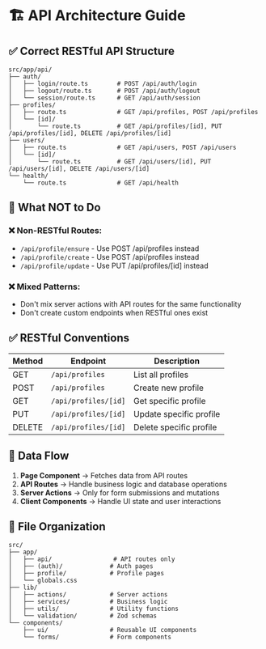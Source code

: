 # 🏗️ **API Architecture Guide**

## ✅ **Correct RESTful API Structure**

```
src/app/api/
├── auth/
│   ├── login/route.ts        # POST /api/auth/login
│   ├── logout/route.ts       # POST /api/auth/logout
│   └── session/route.ts      # GET /api/auth/session
├── profiles/
│   ├── route.ts              # GET /api/profiles, POST /api/profiles
│   └── [id]/
│       └── route.ts          # GET /api/profiles/[id], PUT /api/profiles/[id], DELETE /api/profiles/[id]
├── users/
│   ├── route.ts              # GET /api/users, POST /api/users
│   └── [id]/
│       └── route.ts          # GET /api/users/[id], PUT /api/users/[id], DELETE /api/users/[id]
└── health/
    └── route.ts              # GET /api/health
```

## 🚫 **What NOT to Do**

### ❌ **Non-RESTful Routes:**
- `/api/profile/ensure` - Use POST /api/profiles instead
- `/api/profile/create` - Use POST /api/profiles instead
- `/api/profile/update` - Use PUT /api/profiles/[id] instead

### ❌ **Mixed Patterns:**
- Don't mix server actions with API routes for the same functionality
- Don't create custom endpoints when RESTful ones exist

## ✅ **RESTful Conventions**

| Method | Endpoint | Description |
|--------|----------|-------------|
| GET | `/api/profiles` | List all profiles |
| POST | `/api/profiles` | Create new profile |
| GET | `/api/profiles/[id]` | Get specific profile |
| PUT | `/api/profiles/[id]` | Update specific profile |
| DELETE | `/api/profiles/[id]` | Delete specific profile |

## 🔄 **Data Flow**

1. **Page Component** → Fetches data from API routes
2. **API Routes** → Handle business logic and database operations
3. **Server Actions** → Only for form submissions and mutations
4. **Client Components** → Handle UI state and user interactions

## 📁 **File Organization**

```
src/
├── app/
│   ├── api/                 # API routes only
│   ├── (auth)/             # Auth pages
│   ├── profile/            # Profile pages
│   └── globals.css
├── lib/
│   ├── actions/            # Server actions
│   ├── services/           # Business logic
│   ├── utils/              # Utility functions
│   └── validation/         # Zod schemas
└── components/
    ├── ui/                 # Reusable UI components
    └── forms/              # Form components
```

